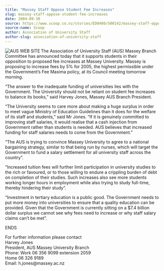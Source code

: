 ```yaml
---
title: "Massey Staff Oppose Student Fee Increases"
slug: massey-staff-oppose-student-fee-increases
date: 2004-09-30
source: https://www.scoop.co.nz/stories/ED0409/S00142/massey-staff-oppose-student-fee-increases.htm
source-name: Scoop
author: Association of University Staff
author-slug: association-of-university-staff
---
```


<p><img align="left" src="http://www.aus.ac.nz/images/AUSlogo.jpg" alt="AUS WEB SITE" border="0">The Association of University Staff (AUS)
Massey Branch Committee has announced today that it supports
students in their opposition to proposed fee increases at
Massey University. Massey is proposing to increase fees by
5% for 2005, the highest permissible under the Government’s
Fee Maxima policy, at its Council meeting tomorrow
morning.</p>

<p>“The answer to the inadequate funding of
universities lies with the Government.  The University
should not be reliant on student fee increases to balance
its books,” said Harvey Jones, Massey AUS Branch President.<p>

<p>“The University seems to care more about making a
huge surplus in order to meet vague Ministry of Education
Guidelines than it does for the welfare of its staff and
students,” said Mr Jones. “If it is genuinely committed to
improving staff salaries, it would realise that a cash
injection from Government rather than students is needed.
AUS believes that increased funding for staff salaries needs
to come from the Government.”</p>

<p>“The AUS is trying to
convince Massey University to agree to a national bargaining
strategy, similar to that being run by nurses, which will
target the Government to fund a salary settlement for all
university staff across the country”.</p>

<p>“Increased tuition
fees will further limit participation in university studies
to the rich or favoured, or to those willing to endure a
crippling burden of debt on completion of their studies.
Such increases also see more students working longer hours
in employment while also trying to study full-time, thereby
hindering their study”.<p>
<p>“Investment in tertiary education
is a public good. The Government needs to put more money
into universities to ensure that a quality education can be
provided. Given that the Government is currently sitting on
a $7.4 billion dollar surplus we cannot see why fees need to
increase or why staff salary claims can’t be met”.</p>

<p>ENDS</p>

<p>For further information please
contact<br>Harvey Jones<br>President, AUS Massey University
Branch <br>Phone:	Work 06 356 9099 extension 2059<br>Home 06
326 9189<br>Email:
	h.jones@massey.ac.nz<br><p>




<!--


